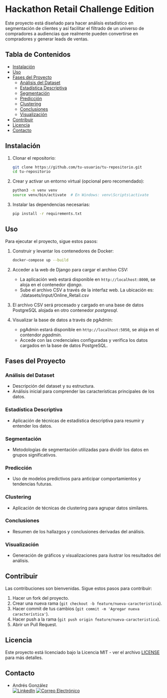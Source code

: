 # Hackathon Retail Challenge Edition

Este proyecto está diseñado para hacer análisis estadístico en segmentación de clientes y así facilitar el filtrado de un universo de compradores a audiencias que realmente pueden convertirse en compradores y generar leads de ventas.

## Tabla de Contenidos

- [Instalación](#instalación)
- [Uso](#uso)
- [Fases del Proyecto](#fases-del-proyecto)
  - [Análisis del Dataset](#análisis-del-dataset)
  - [Estadística Descriptiva](#estadística-descriptiva)
  - [Segmentación](#segmentación)
  - [Predicción](#predicción)
  - [Clustering](#clustering)
  - [Conclusiones](#conclusiones)
  - [Visualización](#visualización)
- [Contribuir](#contribuir)
- [Licencia](#licencia)
- [Contacto](#contacto)

## Instalación

1. Clonar el repositorio:
    ```bash
    git clone https://github.com/tu-usuario/tu-repositorio.git
    cd tu-repositorio
    ```

2. Crear y activar un entorno virtual (opcional pero recomendado):
    ```bash
    python3 -m venv venv
    source venv/bin/activate  # En Windows: venv\Scripts\activate
    ```

3. Instalar las dependencias necesarias:
    ```bash
    pip install -r requirements.txt
    ```

## Uso

Para ejecutar el proyecto, sigue estos pasos:

1. Construir y levantar los contenedores de Docker:
    ```bash
    docker-compose up --build
    ```

2. Acceder a la web de Django para cargar el archivo CSV:
    - La aplicación web estará disponible en `http://localhost:8000`, se aloja en el contenedor *django*. 
    - Sube el archivo CSV a través de la interfaz web. La ubicación es: ./datasets/input/Online_Retail.csv

3. El archivo CSV será procesado y cargado en una base de datos PostgreSQL alojada en otro contenedor *postgresql*.

4. Visualizar la base de datos a través de pgAdmin:
    - pgAdmin estará disponible en `http://localhost:5050`, se aloja en el contendor *pgadmin*.
    - Accede con las credenciales configuradas y verifica los datos cargados en la base de datos PostgreSQL.

## Fases del Proyecto

### Análisis del Dataset

- Descripción del dataset y su estructura.
- Análisis inicial para comprender las características principales de los datos.

### Estadística Descriptiva

- Aplicación de técnicas de estadística descriptiva para resumir y entender los datos.

### Segmentación

- Metodologías de segmentación utilizadas para dividir los datos en grupos significativos.

### Predicción

- Uso de modelos predictivos para anticipar comportamientos y tendencias futuras.

### Clustering

- Aplicación de técnicas de clustering para agrupar datos similares.

### Conclusiones

- Resumen de los hallazgos y conclusiones derivadas del análisis.

### Visualización

- Generación de gráficos y visualizaciones para ilustrar los resultados del análisis.

## Contribuir

Las contribuciones son bienvenidas. Sigue estos pasos para contribuir:

1. Hacer un fork del proyecto.
2. Crear una nueva rama (`git checkout -b feature/nueva-caracteristica`).
3. Hacer commit de tus cambios (`git commit -m 'Agregar nueva característica'`).
4. Hacer push a la rama (`git push origin feature/nueva-caracteristica`).
5. Abrir un Pull Request.

## Licencia

Este proyecto está licenciado bajo la Licencia MIT - ver el archivo [LICENSE](LICENSE) para más detalles.

## Contacto

- Andrés González  
[![LinkedIn](https://img.shields.io/badge/LinkedIn-0077B5?style=for-the-badge&logo=linkedin&logoColor=white)](https://www.linkedin.com/in/andres946/)
[![Correo Electrónico](https://img.shields.io/badge/Correo%20Electrónico-andresgvelasquez8@gmail.com-red?style=for-the-badge&logo=mail.ru)](mailto:andresgvelasquez8@gmail.com) 